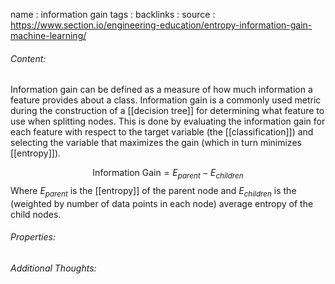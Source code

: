 name : information gain
tags : 
backlinks : 
source : https://www.section.io/engineering-education/entropy-information-gain-machine-learning/

###### Content:
Information gain can be defined as a measure of how much information a feature provides about a class. Information gain is a commonly used metric during the construction of a [[decision tree]] for determining what feature to use when splitting nodes. This is done by evaluating the information gain for each feature with respect to the target variable (the [[classification]]) and selecting the variable that maximizes the gain (which in turn minimizes [[entropy]]).

$$\text{Information Gain} = E_{parent} - E_{children}$$
Where $E_{parent}$ is the [[entropy]] of the parent node and $E_{children}$ is the (weighted by number of data points in each node) average entropy of the child nodes.

###### Properties:


###### Additional Thoughts:
